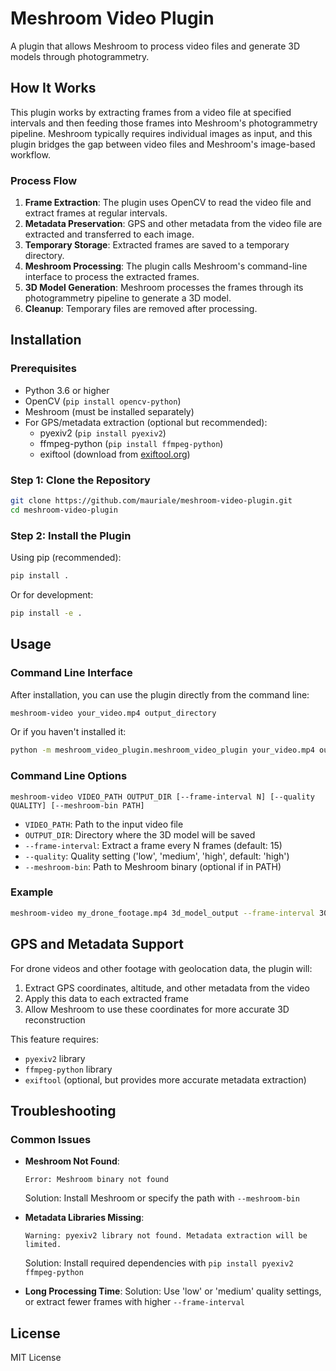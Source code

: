 # Meshroom Video Plugin

A plugin that allows Meshroom to process video files and generate 3D models through photogrammetry.

## How It Works

This plugin works by extracting frames from a video file at specified intervals and then feeding those frames into Meshroom's photogrammetry pipeline. Meshroom typically requires individual images as input, and this plugin bridges the gap between video files and Meshroom's image-based workflow.

### Process Flow

1. **Frame Extraction**: The plugin uses OpenCV to read the video file and extract frames at regular intervals.
2. **Metadata Preservation**: GPS and other metadata from the video file are extracted and transferred to each image.
3. **Temporary Storage**: Extracted frames are saved to a temporary directory.
4. **Meshroom Processing**: The plugin calls Meshroom's command-line interface to process the extracted frames.
5. **3D Model Generation**: Meshroom processes the frames through its photogrammetry pipeline to generate a 3D model.
6. **Cleanup**: Temporary files are removed after processing.

## Installation

### Prerequisites

- Python 3.6 or higher
- OpenCV (`pip install opencv-python`)
- Meshroom (must be installed separately)
- For GPS/metadata extraction (optional but recommended):
  - pyexiv2 (`pip install pyexiv2`)
  - ffmpeg-python (`pip install ffmpeg-python`)
  - exiftool (download from [exiftool.org](https://exiftool.org/))

### Step 1: Clone the Repository

```bash
git clone https://github.com/mauriale/meshroom-video-plugin.git
cd meshroom-video-plugin
```

### Step 2: Install the Plugin

Using pip (recommended):

```bash
pip install .
```

Or for development:

```bash
pip install -e .
```

## Usage

### Command Line Interface

After installation, you can use the plugin directly from the command line:

```bash
meshroom-video your_video.mp4 output_directory
```

Or if you haven't installed it:

```bash
python -m meshroom_video_plugin.meshroom_video_plugin your_video.mp4 output_directory
```

### Command Line Options

```
meshroom-video VIDEO_PATH OUTPUT_DIR [--frame-interval N] [--quality QUALITY] [--meshroom-bin PATH]
```

- `VIDEO_PATH`: Path to the input video file
- `OUTPUT_DIR`: Directory where the 3D model will be saved
- `--frame-interval`: Extract a frame every N frames (default: 15)
- `--quality`: Quality setting ('low', 'medium', 'high', default: 'high')
- `--meshroom-bin`: Path to Meshroom binary (optional if in PATH)

### Example

```bash
meshroom-video my_drone_footage.mp4 3d_model_output --frame-interval 30 --quality medium
```

## GPS and Metadata Support

For drone videos and other footage with geolocation data, the plugin will:

1. Extract GPS coordinates, altitude, and other metadata from the video
2. Apply this data to each extracted frame
3. Allow Meshroom to use these coordinates for more accurate 3D reconstruction

This feature requires:
- `pyexiv2` library
- `ffmpeg-python` library
- `exiftool` (optional, but provides more accurate metadata extraction)

## Troubleshooting

### Common Issues

- **Meshroom Not Found**: 
  ```
  Error: Meshroom binary not found
  ```
  Solution: Install Meshroom or specify the path with `--meshroom-bin`

- **Metadata Libraries Missing**:
  ```
  Warning: pyexiv2 library not found. Metadata extraction will be limited.
  ```
  Solution: Install required dependencies with `pip install pyexiv2 ffmpeg-python`

- **Long Processing Time**:
  Solution: Use 'low' or 'medium' quality settings, or extract fewer frames with higher `--frame-interval`

## License

MIT License